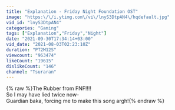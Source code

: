```yaml
---
title: "Explanation - Friday Night Foundation OST"
image: "https:\/\/i.ytimg.com\/vi\/lnyS3DtpAN4\/hqdefault.jpg"
vid_id: "lnyS3DtpAN4"
categories: "Gaming"
tags: ["Explanation","Friday","Night"]
date: "2021-09-30T17:34:14+03:00"
vid_date: "2021-08-03T02:23:10Z"
duration: "PT2M12S"
viewcount: "963474"
likeCount: "19615"
dislikeCount: "146"
channel: "Tsuraran"
---
```

{% raw %}The Rubber from FNF!!!!<br />So I may have lied twice now-<br />Guardian baka, forcing me to make this song argh!{% endraw %}
